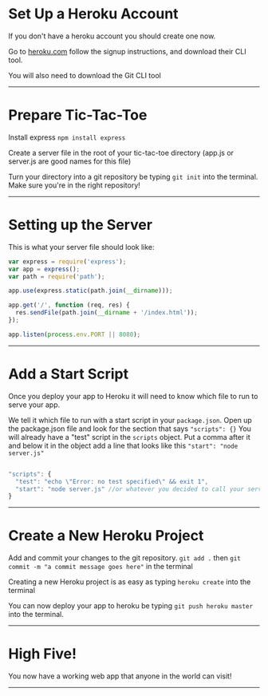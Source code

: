 # Set Up a Heroku Account

If you don't have a heroku account you should create one now.

Go to [heroku.com](https://www.heroku.com) follow the signup instructions, and download their CLI tool.

You will also need to download the Git CLI tool

---

# Prepare Tic-Tac-Toe

Install express `npm install express`

Create a server file in the root of your tic-tac-toe directory (app.js or server.js are good names for this file)

Turn your directory into a git repository be typing `git init` into the terminal.  Make sure you're in the right repository!

---

# Setting up the Server

This is what your server file should look like:

```javascript
var express = require('express');
var app = express();
var path = require('path');

app.use(express.static(path.join(__dirname)));

app.get('/', function (req, res) {
  res.sendFile(path.join(__dirname + '/index.html'));
});

app.listen(process.env.PORT || 8080);
```

---

# Add a Start Script

Once you deploy your app to Heroku it will need to know which file to run to serve your app.

We tell it which file to run with a start script in your `package.json`.  Open up the package.json file and look for the section that says `"scripts": {}` You will already have a "test" script in the `scripts` object. Put a comma after it and below it in the object add a line that looks like this `"start": "node server.js"`

```javascript

"scripts": {
  "test": "echo \"Error: no test specified\" && exit 1",
  "start": "node server.js" //or whatever you decided to call your server file
}

```

---

# Create a New Heroku Project

Add and commit your changes to the git repository. `git add .` then `git commit -m "a commit message goes here"` in the terminal

Creating a new Heroku project is as easy as typing `heroku create` into the terminal

You can now deploy your app to heroku be typing `git push heroku master` into the terminal.

---

# High Five!

You now have a working web app that anyone in the world can visit!

---